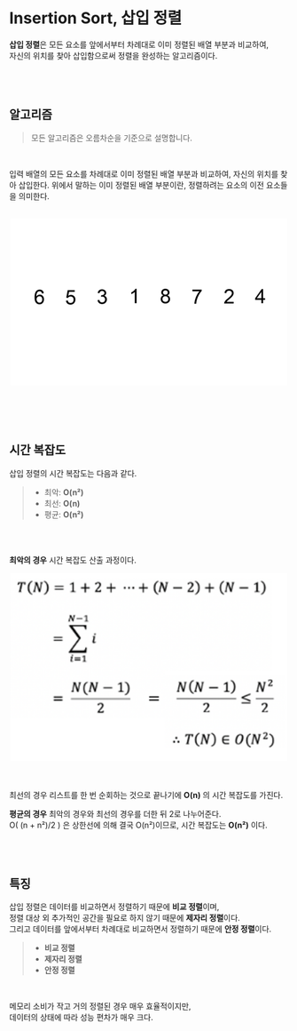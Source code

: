 # Insertion Sort, 삽입 정렬

**삽입 정렬**은 모든 요소를 앞에서부터 차례대로 이미 정렬된 배열 부분과 비교하여,   
자신의 위치를 찾아 삽입함으로써 정렬을 완성하는 알고리즘이다.
<br />
<br />
<br />
<br />

## 알고리즘
> 모든 알고리즘은 오름차순을 기준으로 설명합니다.

<br />

입력 배열의 모든 요소를 차례대로 이미 정렬된 배열 부분과 비교하여, 자신의 위치를 찾아 삽입한다.
위에서 말하는 이미 정렬된 배열 부분이란, 정렬하려는 요소의 이전 요소들을 의미한다.
<br />
<br />

<div align="center">
    <img src="img/insertion-sort.gif" width="500px" />
</div>
<br />
<br />
<br />
<br />

## 시간 복잡도
삽입 정렬의 시간 복잡도는 다음과 같다.
> - 최악: **O(n²)**
> - 최선: **O(n)**
> - 평균: **O(n²)**

<br />
<br />

**최악의 경우** 시간 복잡도 산출 과정이다.
<div align="center">
    <img src="img/time-complexity.png" width="500px" />
</div>
<br />
<br />

최선의 경우 리스트를 한 번 순회하는 것으로 끝나기에 **O(n)** 의 시간 복잡도를 가진다.
<br />

**평균의 경우** 최악의 경우와 최선의 경우를 더한 뒤 2로 나누어준다.   
O( (n + n²)/2 ) 은 상한선에 의해 결국 O(n²)이므로, 시간 복잡도는 **O(n²)** 이다.
<br />
<br />
<br />
<br />

## 특징
삽입 정렬은 데이터를 비교하면서 정렬하기 때문에 **비교 정렬**이며,   
정렬 대상 외 추가적인 공간을 필요로 하지 않기 때문에 **제자리 정렬**이다.   
그리고 데이터를 앞에서부터 차례대로 비교하면서 정렬하기 때문에 **안정 정렬**이다.
<br />

> - **비교 정렬**
> - **제자리 정렬**
> - **안정 정렬**
<br />

메모리 소비가 작고 거의 정렬된 경우 매우 효율적이지만,   
데이터의 상태에 따라 성능 편차가 매우 크다.